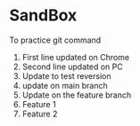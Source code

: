 # SandBox
To practice git command

1. First line updated on Chrome
2. Second line updated on PC
3. Update to test reversion
4. update on main branch
5. Update on the feature branch
6. Feature 1
7. Feature 2
